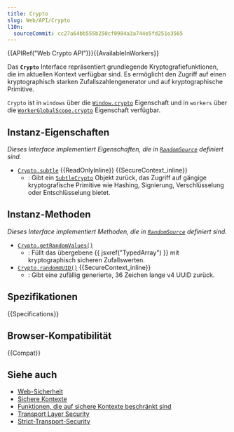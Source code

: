 ```yaml
---
title: Crypto
slug: Web/API/Crypto
l10n:
  sourceCommit: cc27a64bb555b250cf0984a3a744e5fd251e3565
---
```


{{APIRef("Web Crypto API")}}{{AvailableInWorkers}}

Das **`Crypto`** Interface repräsentiert grundlegende Kryptografiefunktionen, die im aktuellen Kontext verfügbar sind. Es ermöglicht den Zugriff auf einen kryptographisch starken Zufallszahlengenerator und auf kryptographische Primitive.

`Crypto` ist in `windows` über die [`Window.crypto`](/de/docs/Web/API/Window/crypto) Eigenschaft und in `workers` über die [`WorkerGlobalScope.crypto`](/de/docs/Web/API/WorkerGlobalScope/crypto) Eigenschaft verfügbar.

## Instanz-Eigenschaften

_Dieses Interface implementiert Eigenschaften, die in [`RandomSource`](/de/docs/Web/API/Crypto/getRandomValues) definiert sind._

- [`Crypto.subtle`](/de/docs/Web/API/Crypto/subtle) {{ReadOnlyInline}} {{SecureContext_inline}}
  - : Gibt ein [`SubtleCrypto`](/de/docs/Web/API/SubtleCrypto) Objekt zurück, das Zugriff auf gängige kryptografische Primitive wie Hashing, Signierung, Verschlüsselung oder Entschlüsselung bietet.

## Instanz-Methoden

_Dieses Interface implementiert Methoden, die in [`RandomSource`](/de/docs/Web/API/Crypto/getRandomValues) definiert sind._

- [`Crypto.getRandomValues()`](/de/docs/Web/API/Crypto/getRandomValues)
  - : Füllt das übergebene {{ jsxref("TypedArray") }} mit kryptographisch sicheren Zufallswerten.
- [`Crypto.randomUUID()`](/de/docs/Web/API/Crypto/randomUUID) {{SecureContext_inline}}
  - : Gibt eine zufällig generierte, 36 Zeichen lange v4 UUID zurück.

## Spezifikationen

{{Specifications}}

## Browser-Kompatibilität

{{Compat}}

## Siehe auch

- [Web-Sicherheit](/de/docs/Web/Security)
- [Sichere Kontexte](/de/docs/Web/Security/Secure_Contexts)
- [Funktionen, die auf sichere Kontexte beschränkt sind](/de/docs/Web/Security/Secure_Contexts/features_restricted_to_secure_contexts)
- [Transport Layer Security](/de/docs/Web/Security/Transport_Layer_Security)
- [Strict-Transport-Security](/de/docs/Web/HTTP/Headers/Strict-Transport-Security)
